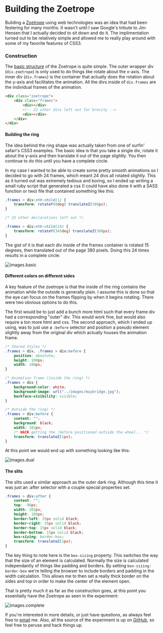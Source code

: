 # Building the Zoetrope

Building a [Zoetrope][links.experiment] using web technologies was an idea that had been festering for many months. It wasn't until I saw Google's tribute to Jim Hensen that I actually decided to sit down and do it. The implimentation turned out to be relatively simple and allowed me to really play around with some of my favorite features of CSS3.

### Construction

The [basic structure][links.index] of the Zoetrope is quite simple. The outer wrapper div (`div.zoetrope`) is only used to do things like rotate about the x-axis. The inner div (`div.frames`) is the container that actually does the rotation about the y-axis and facilitates the animation. All the divs inside of `div.frames` are the individual frames of the animation.

```html
<div class="zoetrope">
    <div class="frames">
        <div></div>
        <!-- 22 other divs left out for brevity -->
        <div></div>
    </div>
</div>
```

#### Building the ring

The idea behind the ring shape was actually taken from one of surfin' safari's CSS3 examples. The basic idea is that you take a single div, rotate it about the y-axis and then translate it out of the page slightly. You then continue to do this until you have a complete circle.

In my case I wanted to be able to create some pretty smooth animations so I decided to go with 24 frames, which meant 24 divs all rotated slightly. This as it turned out was extremely tedious and boring, so I ended up writing a small ruby script that generated a css (I could have also done it with a SASS function or two) file that contained something like this:

```css
.frames > div:nth-child(1) {
    transform: rotateY(0deg) translateZ(380px);
}

/* 22 other declarations left out */

.frames > div:nth-child(24) {
    transform: rotateY(345deg) translateZ(380px);
}
```

The gist of it is that each div inside of the frames container is rotated 15 degrees, then translated out of the page 380 pixels. Doing this 24 times results in a complete circle:

![images.basic][images.basic]

#### Different colors on different sides

A key feature of the zoetrope is that the inside of the ring contains the animation while the outside is generally plain. I assume this is done so that the eye can focus on the frames flipping by when it begins rotating. There were two obvious options to do this.

The first would be to just add a bunch more html such that every frame div had a corresponding "outer" div. This would work fine, but would also require a ton more html and css. The second approach, which I ended up using, was to just use a `:before` selector and position a pseudo element slightly away from the original div which actually houses the animation frame.

```css
/* Shared Styles */
.frames > div, .frames > div:before {
    position: absolute;
    height: 100px;
    width: 100px;
}

/* Animation frame (inside the ring) */
.frames > div {
    background-color: white;
    background-image: url("../images/muybridge.jpg");
    backface-visibility: visible;
}

/* Outside the ring) */
.frames > div:before {
    content: "";
    background: black;
    width: 102px;
    /* HACK getting the :before positioned outside the wheel... */
    transform: translateZ(1px);
}
```

At this point we would end up with something looking like this:

![images.dual][images.dual]

#### The slits

The slits used a similar approach as the outer dark ring. Although this time it was just an :after selector with a couple special properties set.

```css
.frames > div:after {
    content: "";
    top: -98px;
    width: 102px;
    height: 100px;
    border-left: 35px solid black;
    border-right: 35px solid black;
    border-top: 15px solid black;
    border-bottom: 15px solid black;
    box-sizing: border-box;
    transform: translateZ(1px);
}
```

The key thing to note here is the `box-sizing` property. This switches the way that the size of an element is calculated. Normally the size is calculated independantly of things like padding and borders. By setting `box-sizing: border-box` we're telling the browser to include borders and padding in the width calculation. This allows me to then set a really thick border on the sides and top in order to make the center of the element open.

That is pretty much it as far as the construction goes, at this point you essentially have the Zoetrope as seen in the experiment:

![images.complete][images.complete]

If you're interested in more details, or just have questions, as always feel free to [email](mailto:me@andrew-hoyer.com) me. Also, all the source of the experiment is up on [GitHub][links.github], so feel free to peruse and hack things up.


[links.experiment]: http://andrew-hoyer.com/experiments/zoetrope/
[links.github]:     https://github.com/ndrwhr/zoetrope
[links.ruby]:       https://github.com/ndrwhr/zoetrope/blob/master/generator.rb
[links.index]:      https://github.com/ndrwhr/zoetrope/blob/master/index.html
[links.frames]:     https://github.com/ndrwhr/zoetrope/blob/master/assets/css/frames.css
[images.basic]:     https://raw.github.com/ndrwhr/andrewhoyer/master/blog_archive/images/zoetrope-basic.jpg
[images.dual]:      https://raw.github.com/ndrwhr/andrewhoyer/master/blog_archive/images/zoetrope-dual-side.jpg
[images.complete]:  https://raw.github.com/ndrwhr/andrewhoyer/master/blog_archive/images/zoetrope-complete.jpg
